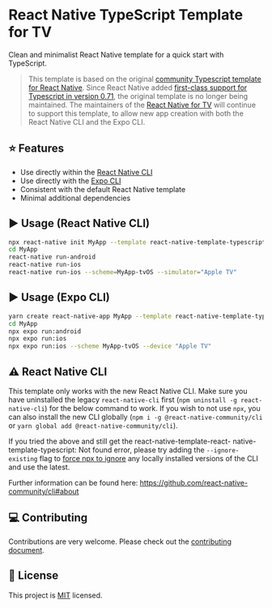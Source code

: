 # React Native TypeScript Template for TV

Clean and minimalist React Native template for a quick start with TypeScript.

> This template is based on the original [community Typescript template for React Native](https://github.com/react-native-community/react-native-template-typescript). Since React Native added [first-class support for Typescript in version 0.71](https://reactnative.dev/blog/2023/01/03/typescript-first), the original template is no longer being maintained. The maintainers of the [React Native for TV](https://github.com/react-native-tvos/react-native-tvos) will continue to support this template, to allow new app creation with both the React Native CLI and the Expo CLI.

## :star: Features

- Use directly within the [React Native CLI](https://github.com/react-native-community/cli)
- Use directly with the [Expo CLI](https://docs.expo.dev/more/expo-cli/)
- Consistent with the default React Native template
- Minimal additional dependencies

## :arrow_forward: Usage (React Native CLI)

```sh
npx react-native init MyApp --template react-native-template-typescript-tv
cd MyApp
react-native run-android
react-native run-ios
react-native run-ios --scheme=MyApp-tvOS --simulator="Apple TV"
```

## :arrow_forward: Usage (Expo CLI)

```sh
yarn create react-native-app MyApp --template react-native-template-typescript-tv
cd MyApp
npx expo run:android
npx expo run:ios
npx expo run:ios --scheme MyApp-tvOS --device "Apple TV"
```

## :warning: React Native CLI

This template only works with the new React Native CLI. Make sure you have uninstalled the legacy `react-native-cli` first (`npm uninstall -g react-native-cli`) for the below command to work. If you wish to not use `npx`, you can also install the new CLI globally (`npm i -g @react-native-community/cli` or `yarn global add @react-native-community/cli`).

If you tried the above and still get the react-native-template-react- native-template-typescript: Not found error, please try adding the `--ignore-existing` flag to [force npx to ignore](https://github.com/npm/npx#description) any locally installed versions of the CLI and use the latest.

Further information can be found here: https://github.com/react-native-community/cli#about

## :computer: Contributing

Contributions are very welcome. Please check out the [contributing document](CONTRIBUTING.md).

## :bookmark: License

This project is [MIT](LICENSE) licensed.

